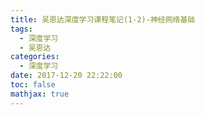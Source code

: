 ```yaml
---
title: 吴恩达深度学习课程笔记(1-2)-神经网络基础
tags:
  - 深度学习
  - 吴恩达
categories:
  - 深度学习
date: 2017-12-20 22:22:00
toc: false
mathjax: true
---
```


